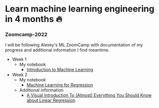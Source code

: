 # Learn machine learning engineering in 4 months :fire:
### Zoomcamp-2022

I will be following Alexey's ML ZoomCamp with documentation of my progress and additional information I find meantime.

- Week 1
  - My notebook
    - [Introduction to Machine Learning](https://github.com/tankudo/ZoomCamb_2022_HomeWork/blob/main/HomeWork_01.ipynb)
- Week 2
  - My notebook
    - [Machine Learning for Regression](https://github.com/tankudo/ZoomCamb_2022_HomeWork/blob/main/HomeWork_02.ipynb)
  - Additional information
    - [A Visual Introduction To (Almost) Everything You Should Know about Linear Regression](https://mlu-explain.github.io/linear-regression/)

<!-- - Machine Learning for Classification
- Evaluation Metrics for Classification
- Deploying Machine Learning Models
- Decision Trees and Ensemble Learning
- Neural Networks and Deep Learning
- Serverless Deep Learning
- Kubernetes and TensorFlow Serving -->
